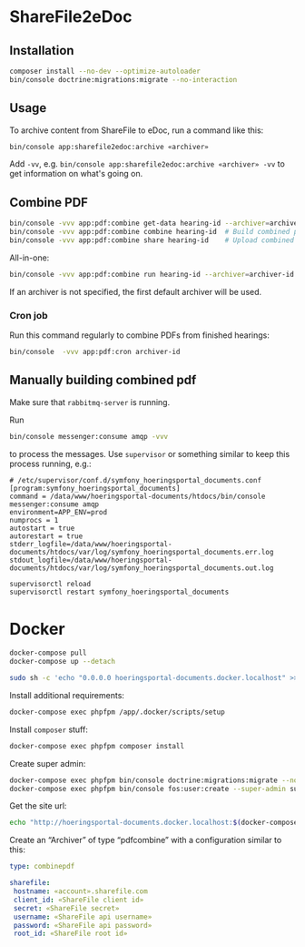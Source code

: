 # ShareFile2eDoc

## Installation

```sh
composer install --no-dev --optimize-autoloader
bin/console doctrine:migrations:migrate --no-interaction
```

## Usage

To archive content from ShareFile to eDoc, run a command like this:

```sh
bin/console app:sharefile2edoc:archive «archiver»
```

Add `-vv`, e.g. `bin/console app:sharefile2edoc:archive «archiver» -vv` to get
information on what's going on.


## Combine PDF

```sh
bin/console -vvv app:pdf:combine get-data hearing-id --archiver=archiver-id # Get data from ShareFile
bin/console -vvv app:pdf:combine combine hearing-id  # Build combined pdf
bin/console -vvv app:pdf:combine share hearing-id    # Upload combined pdf to ShareFile
```

All-in-one:

```sh
bin/console -vvv app:pdf:combine run hearing-id --archiver=archiver-id # Archive combined pdf in eDoc
```

If an archiver is not specified, the first default archiver will be used.

### Cron job

Run this command regularly to combine PDFs from finished hearings:

```sh
bin/console  -vvv app:pdf:cron archiver-id
```

## Manually building combined pdf

Make sure that `rabbitmq-server` is running.

Run

```sh
bin/console messenger:consume amqp -vvv
```

to process the messages. Use `supervisor` or something similar to keep this
process running, e.g.:

```
# /etc/supervisor/conf.d/symfony_hoeringsportal_documents.conf
[program:symfony_hoeringsportal_documents]
command = /data/www/hoeringsportal-documents/htdocs/bin/console messenger:consume amqp
environment=APP_ENV=prod
numprocs = 1
autostart = true
autorestart = true
stderr_logfile=/data/www/hoeringsportal-documents/htdocs/var/log/symfony_hoeringsportal_documents.err.log
stdout_logfile=/data/www/hoeringsportal-documents/htdocs/var/log/symfony_hoeringsportal_documents.out.log
```

```sh
supervisorctl reload
supervisorctl restart symfony_hoeringsportal_documents
```


# Docker

```sh
docker-compose pull
docker-compose up --detach
```

```sh
sudo sh -c 'echo "0.0.0.0 hoeringsportal-documents.docker.localhost" >> /etc/hosts'
```

Install additional requirements:

```sh
docker-compose exec phpfpm /app/.docker/scripts/setup
```

Install `composer` stuff:

```sh
docker-compose exec phpfpm composer install
```

Create super admin:

```sh
docker-compose exec phpfpm bin/console doctrine:migrations:migrate --no-interaction
docker-compose exec phpfpm bin/console fos:user:create --super-admin super-admin super-admin@example.com password
```

Get the site url:

```sh
echo "http://hoeringsportal-documents.docker.localhost:$(docker-compose port reverse-proxy 80 | cut -d: -f2)"
```

Create an “Archiver” of type “pdfcombine” with a configuration similar to this:

```yaml
type: combinepdf

sharefile:
 hostname: «account».sharefile.com
 client_id: «ShareFile client id»
 secret: «ShareFile secret»
 username: «ShareFile api username»
 password: «ShareFile api password»
 root_id: «ShareFile root id»
```
